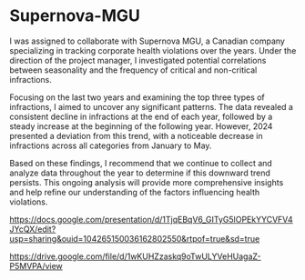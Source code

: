 # Supernova-MGU

I was assigned to collaborate with Supernova MGU, a Canadian company specializing in tracking corporate health violations over the years. Under the direction of the project manager, I investigated potential correlations between seasonality and the frequency of critical and non-critical infractions.

Focusing on the last two years and examining the top three types of infractions, I aimed to uncover any significant patterns. The data revealed a consistent decline in infractions at the end of each year, followed by a steady increase at the beginning of the following year. However, 2024 presented a deviation from this trend, with a noticeable decrease in infractions across all categories from January to May.

Based on these findings, I recommend that we continue to collect and analyze data throughout the year to determine if this downward trend persists. This ongoing analysis will provide more comprehensive insights and help refine our understanding of the factors influencing health violations.

https://docs.google.com/presentation/d/1TjqEBqV6_GITyG5lOPEkYYCVFV4JYcQX/edit?usp=sharing&ouid=104265150036162802550&rtpof=true&sd=true

https://drive.google.com/file/d/1wKUHZzaskq9oTwULYVeHUagaZ-P5MVPA/view

